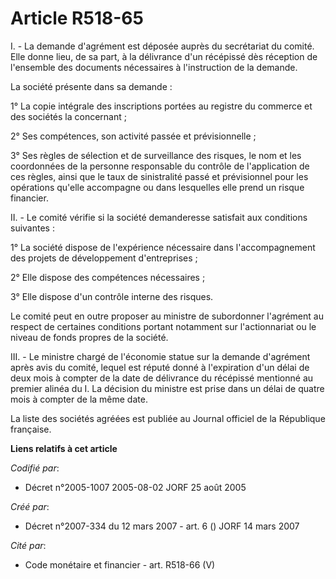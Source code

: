 # Article R518-65

I. - La demande d'agrément est déposée auprès du secrétariat du comité. Elle donne lieu, de sa part, à la délivrance d'un
récépissé dès réception de l'ensemble des documents nécessaires à l'instruction de la demande.

La société présente dans sa demande :

1° La copie intégrale des inscriptions portées au registre du commerce et des sociétés la concernant ;

2° Ses compétences, son activité passée et prévisionnelle ;

3° Ses règles de sélection et de surveillance des risques, le nom et les coordonnées de la personne responsable du contrôle
de l'application de ces règles, ainsi que le taux de sinistralité passé et prévisionnel pour les opérations qu'elle
accompagne ou dans lesquelles elle prend un risque financier.

II. - Le comité vérifie si la société demanderesse satisfait aux conditions suivantes :

1° La société dispose de l'expérience nécessaire dans l'accompagnement des projets de développement d'entreprises ;

2° Elle dispose des compétences nécessaires ;

3° Elle dispose d'un contrôle interne des risques.

Le comité peut en outre proposer au ministre de subordonner l'agrément au respect de certaines conditions portant notamment
sur l'actionnariat ou le niveau de fonds propres de la société.

III. - Le ministre chargé de l'économie statue sur la demande d'agrément après avis du comité, lequel est réputé donné à
l'expiration d'un délai de deux mois à compter de la date de délivrance du récépissé mentionné au premier alinéa du I. La
décision du ministre est prise dans un délai de quatre mois à compter de la même date.

La liste des sociétés agréées est publiée au Journal officiel de la République française.

**Liens relatifs à cet article**

_Codifié par_:

  - Décret n°2005-1007 2005-08-02 JORF 25 août 2005

_Créé par_:

  - Décret n°2007-334 du 12 mars 2007 - art. 6 () JORF 14 mars 2007

_Cité par_:

  - Code monétaire et financier - art. R518-66 (V)
